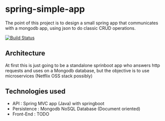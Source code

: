 # spring-simple-app
The point of this project is to design a small spring app that communicates with a mongodb app, using json to do classic CRUD operations.

[![Build Status](https://travis-ci.org/matthieusb/spring-simple-app.svg?branch=master)](https://travis-ci.org/matthieusb/spring-simple-app)

## Architecture
At first this is just going to be a standalone sprinboot app who answers http requests and uses on a Mongodb database, but the objective is to use microservices (Netflix OSS stack possibly)

## Technologies used
  - API : Spring MVC app (Java) with springboot
  - Persistence : Mongodb NoSQL Database (Document oriented)
  - Front-End : TODO

